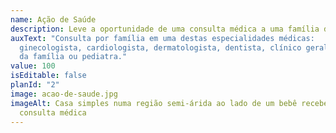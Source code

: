 ```yaml
---
name: Ação de Saúde
description: Leve a oportunidade de uma consulta médica a uma família do Sertão.
auxText: "Consulta por família em uma destas especialidades médicas:
  ginecologista, cardiologista, dermatologista, dentista, clínico geral, médico
  da família ou pediatra."
value: 100
isEditable: false
planId: "2"
image: acao-de-saude.jpg
imageAlt: Casa simples numa região semi-árida ao lado de um bebê recebendo uma
  consulta médica
---
```

